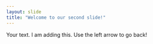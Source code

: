 ```yaml
---
layout: slide
title: "Welcome to our second slide!"
---
```

Your text. I am adding this.
Use the left arrow to go back!

